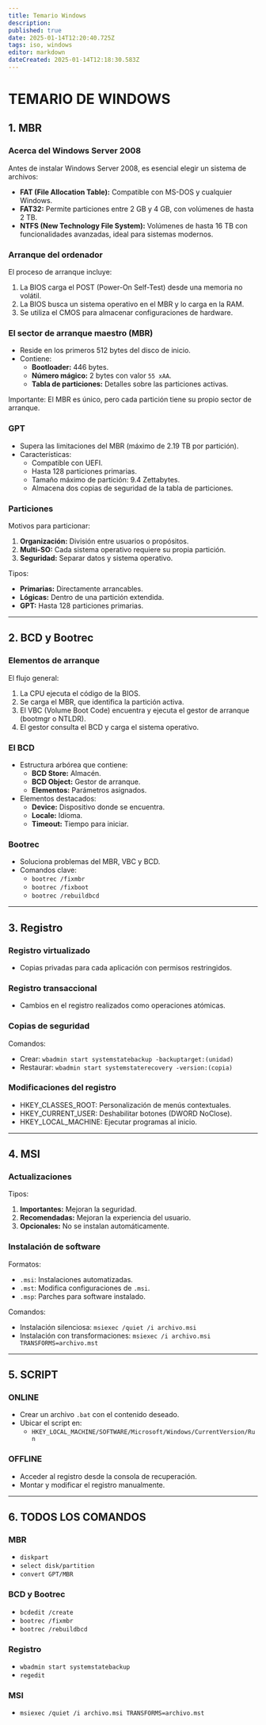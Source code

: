 ```yaml
---
title: Temario Windows
description: 
published: true
date: 2025-01-14T12:20:40.725Z
tags: iso, windows
editor: markdown
dateCreated: 2025-01-14T12:18:30.583Z
---
```


# TEMARIO DE WINDOWS



## 1. MBR

### Acerca del Windows Server 2008
Antes de instalar Windows Server 2008, es esencial elegir un sistema de archivos:
- **FAT (File Allocation Table):** Compatible con MS-DOS y cualquier Windows.
- **FAT32:** Permite particiones entre 2 GB y 4 GB, con volúmenes de hasta 2 TB.
- **NTFS (New Technology File System):** Volúmenes de hasta 16 TB con funcionalidades avanzadas, ideal para sistemas modernos.

### Arranque del ordenador
El proceso de arranque incluye:
1. La BIOS carga el POST (Power-On Self-Test) desde una memoria no volátil.
2. La BIOS busca un sistema operativo en el MBR y lo carga en la RAM.
3. Se utiliza el CMOS para almacenar configuraciones de hardware.

### El sector de arranque maestro (MBR)
- Reside en los primeros 512 bytes del disco de inicio.
- Contiene:
  - **Bootloader:** 446 bytes.
  - **Número mágico:** 2 bytes con valor `55 xAA`.
  - **Tabla de particiones:** Detalles sobre las particiones activas.

Importante: El MBR es único, pero cada partición tiene su propio sector de arranque.

### GPT
- Supera las limitaciones del MBR (máximo de 2.19 TB por partición).
- Características:
  - Compatible con UEFI.
  - Hasta 128 particiones primarias.
  - Tamaño máximo de partición: 9.4 Zettabytes.
  - Almacena dos copias de seguridad de la tabla de particiones.

### Particiones
Motivos para particionar:
1. **Organización:** División entre usuarios o propósitos.
2. **Multi-SO:** Cada sistema operativo requiere su propia partición.
3. **Seguridad:** Separar datos y sistema operativo.

Tipos:
- **Primarias:** Directamente arrancables.
- **Lógicas:** Dentro de una partición extendida.
- **GPT:** Hasta 128 particiones primarias.

---

## 2. BCD y Bootrec

### Elementos de arranque
El flujo general:
1. La CPU ejecuta el código de la BIOS.
2. Se carga el MBR, que identifica la partición activa.
3. El VBC (Volume Boot Code) encuentra y ejecuta el gestor de arranque (bootmgr o NTLDR).
4. El gestor consulta el BCD y carga el sistema operativo.

### El BCD
- Estructura arbórea que contiene:
  - **BCD Store:** Almacén.
  - **BCD Object:** Gestor de arranque.
  - **Elementos:** Parámetros asignados.
- Elementos destacados:
  - **Device:** Dispositivo donde se encuentra.
  - **Locale:** Idioma.
  - **Timeout:** Tiempo para iniciar.

### Bootrec
- Soluciona problemas del MBR, VBC y BCD.
- Comandos clave:
  - `bootrec /fixmbr`
  - `bootrec /fixboot`
  - `bootrec /rebuildbcd`

---

## 3. Registro

### Registro virtualizado
- Copias privadas para cada aplicación con permisos restringidos.

### Registro transaccional
- Cambios en el registro realizados como operaciones atómicas.

### Copias de seguridad
Comandos:
- Crear: `wbadmin start systemstatebackup -backuptarget:(unidad)`
- Restaurar: `wbadmin start systemstaterecovery -version:(copia)`

### Modificaciones del registro
- HKEY_CLASSES_ROOT: Personalización de menús contextuales.
- HKEY_CURRENT_USER: Deshabilitar botones (DWORD NoClose).
- HKEY_LOCAL_MACHINE: Ejecutar programas al inicio.

---

## 4. MSI

### Actualizaciones
Tipos:
1. **Importantes:** Mejoran la seguridad.
2. **Recomendadas:** Mejoran la experiencia del usuario.
3. **Opcionales:** No se instalan automáticamente.

### Instalación de software
Formatos:
- `.msi`: Instalaciones automatizadas.
- `.mst`: Modifica configuraciones de `.msi`.
- `.msp`: Parches para software instalado.

Comandos:
- Instalación silenciosa: `msiexec /quiet /i archivo.msi`
- Instalación con transformaciones: `msiexec /i archivo.msi TRANSFORMS=archivo.mst`

---

## 5. SCRIPT

### ONLINE
- Crear un archivo `.bat` con el contenido deseado.
- Ubicar el script en:
  - `HKEY_LOCAL_MACHINE/SOFTWARE/Microsoft/Windows/CurrentVersion/Run`

### OFFLINE
- Acceder al registro desde la consola de recuperación.
- Montar y modificar el registro manualmente.

---

## 6. TODOS LOS COMANDOS

### MBR
- `diskpart`
- `select disk/partition`
- `convert GPT/MBR`

### BCD y Bootrec
- `bcdedit /create`
- `bootrec /fixmbr`
- `bootrec /rebuildbcd`

### Registro
- `wbadmin start systemstatebackup`
- `regedit`

### MSI
- `msiexec /quiet /i archivo.msi TRANSFORMS=archivo.mst`


